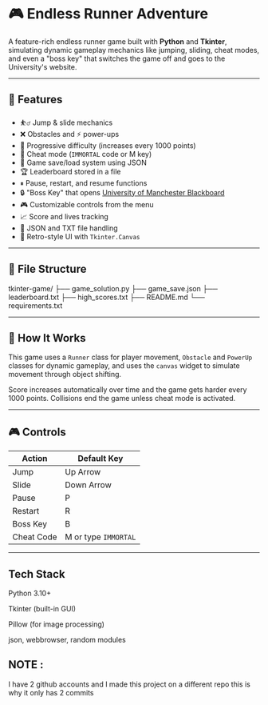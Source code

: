 # 🎮 Endless Runner Adventure

A feature-rich endless runner game built with **Python** and **Tkinter**, simulating dynamic gameplay mechanics like jumping, sliding, cheat modes, and even a "boss key" that switches the game off and goes to the University's website.

---

## 🚀 Features

- ⛹️‍♂️ Jump & slide mechanics
- ❌ Obstacles and ⚡ power-ups
- 🎯 Progressive difficulty (increases every 1000 points)
- 🔐 Cheat mode (`IMMORTAL` code or M key)
- 🏁 Game save/load system using JSON
- 🏆 Leaderboard stored in a file
- ⏸ Pause, restart, and resume functions
- 🔒 "Boss Key" that opens [University of Manchester Blackboard](https://www.itservices.manchester.ac.uk/students/blackboard/)
- 🎮 Customizable controls from the menu
- 📈 Score and lives tracking
- 💾 JSON and TXT file handling
- 👾 Retro-style UI with `Tkinter.Canvas`

---



## 📂 File Structure
tkinter-game/
├── game_solution.py
├── game_save.json
├── leaderboard.txt
├── high_scores.txt
├── README.md
└── requirements.txt

---

## 🧠 How It Works

This game uses a `Runner` class for player movement, `Obstacle` and `PowerUp` classes for dynamic gameplay, and uses the `canvas` widget to simulate movement through object shifting.

Score increases automatically over time and the game gets harder every 1000 points. Collisions end the game unless cheat mode is activated.

---

## 🎮 Controls

| Action      | Default Key |
|-------------|-------------|
| Jump        | Up Arrow    |
| Slide       | Down Arrow  |
| Pause       | P           |
| Restart     | R           |
| Boss Key    | B           |
| Cheat Code  | M or type `IMMORTAL` |

---


## Tech Stack
Python 3.10+

Tkinter (built-in GUI)

Pillow (for image processing)

json, webbrowser, random modules


## NOTE :
I have 2 github accounts and I made this project on a different repo this is why it only has 2 commits 

